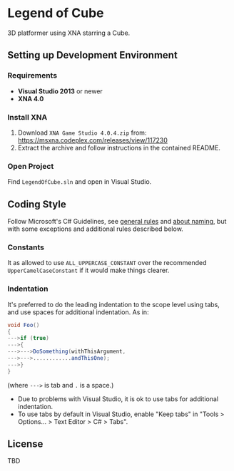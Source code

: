 # Legend of Cube
3D platformer using XNA starring a Cube.

## Setting up Development Environment

### Requirements
- __Visual Studio 2013__ or newer
- __XNA 4.0__

### Install XNA
1. Download `XNA Game Studio 4.0.4.zip` from: https://msxna.codeplex.com/releases/view/117230
2. Extract the archive and follow instructions in the contained README.

### Open Project
Find `LegendOfCube.sln` and open in Visual Studio.

## Coding Style
Follow Microsoft's C# Guidelines, see [general rules](https://msdn.microsoft.com/en-us/library/ff926074.aspx) and [about naming](https://msdn.microsoft.com/en-us/library/ms229002(v=vs.110).aspx), but with some exceptions and additional rules described below.

### Constants
It as allowed to use `ALL_UPPERCASE_CONSTANT` over the recommended `UpperCamelCaseConstant` if it would make things clearer.

### Indentation
It's preferred to do the leading indentation to the scope level using tabs, and use spaces for additional indentation. As in:

```c#
void Foo()
{
--->if (true)
--->{
--->--->DoSomething(withThisArgument,
--->--->............andThisOne);
--->}
}
```

(where `--->` is tab and `.` is a space.)

- Due to problems with Visual Studio, it is ok to use tabs for additional indentation.
- To use tabs by default in Visual Studio, enable "Keep tabs" in "Tools > Options... > Text Editor > C# > Tabs".

## License
TBD
